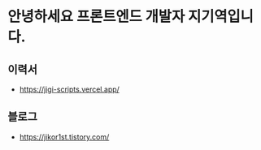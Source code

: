 # 안녕하세요 프론트엔드 개발자 지기역입니다.

## 이력서
- https://jigi-scripts.vercel.app/

## 블로그
- https://jikor1st.tistory.com/
